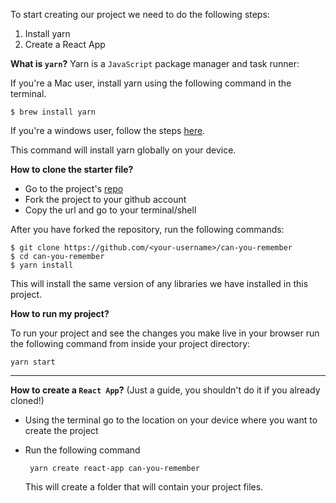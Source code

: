 To start creating our project we need to do the following steps:

1. Install yarn
2. Create a React App

**What is `yarn`?**
Yarn is a `JavaScript` package manager and task runner:

If you're a Mac user, install yarn using the following command in the terminal.

```shell
$ brew install yarn
```

 If you're a windows user, follow the steps [here](https://yarnpkg.com/en/docs/install#windows-stable).

This command will install yarn globally on your device.

**How to clone the starter file?**

- Go to the project's [repo](https://github.com/CODEDHQ/can-you-remember)
- Fork the project to your github account
- Copy the url and go to your terminal/shell

After you have forked the repository, run the following commands:

```shell
$ git clone https://github.com/<your-username>/can-you-remember
$ cd can-you-remember
$ yarn install
```

This will install the same version of any libraries we have installed in this project.

**How to run my project?**

To run your project and see the changes you make live in your browser run the following command from inside your project directory:

```shell
yarn start
```

---

**How to create a `React App`?**
(Just a guide, you shouldn't do it if you already cloned!)

- Using the terminal go to the location on your device where you want to create the project
- Run the following command

  ```shell
   yarn create react-app can-you-remember
  ```

  This will create a folder that will contain your project files.

